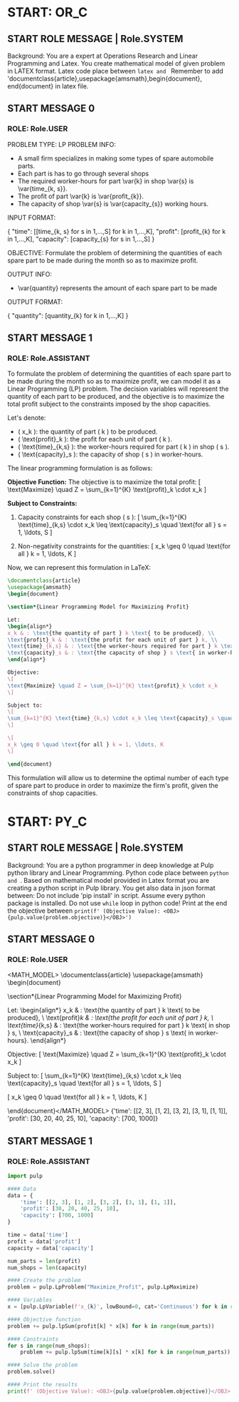 # START: OR_C 
## START ROLE MESSAGE | Role.SYSTEM 
Background: You are a expert at Operations Research and Linear Programming and Latex. You create mathematical model of given problem in LATEX format. Latex code place between ```latex and ``` Remember to add 'documentclass{article},usepackage{amsmath},begin{document}, end{document} in latex file. 
## START MESSAGE 0 
### ROLE: Role.USER
<DESCRIPTION>
PROBLEM TYPE: LP
PROBLEM INFO:

- A small firm specializes in making some types of spare automobile parts. 
- Each part is has to go through several shops 
- The required worker-hours for part \var{k} in shop \var{s} is \var{time_{k, s}}.
- The profit of part \var{k} is \var{profit_{k}}.
- The capacity of shop \var{s} is \var{capacity_{s}} working hours.

INPUT FORMAT:

{
	"time": [[time_{k, s} for s in 1,...,S] for k in 1,...,K],
	"profit": [profit_{k} for k in 1,...,K],
	"capacity": [capacity_{s} for s in 1,...,S]
}


OBJECTIVE: Formulate the problem of determining the quantities of each spare part to be made during the month so as to maximize profit.

OUTPUT INFO:

- \var{quantity} represents the amount of each spare part to be made

OUTPUT FORMAT:

{
	"quantity": [quantity_{k} for k in 1,...,K]
}
</DESCRIPTION>


## START MESSAGE 1 
### ROLE: Role.ASSISTANT
To formulate the problem of determining the quantities of each spare part to be made during the month so as to maximize profit, we can model it as a Linear Programming (LP) problem. The decision variables will represent the quantity of each part to be produced, and the objective is to maximize the total profit subject to the constraints imposed by the shop capacities.

Let's denote:
- \( x_k \): the quantity of part \( k \) to be produced.
- \( \text{profit}_k \): the profit for each unit of part \( k \).
- \( \text{time}_{k,s} \): the worker-hours required for part \( k \) in shop \( s \).
- \( \text{capacity}_s \): the capacity of shop \( s \) in worker-hours.

The linear programming formulation is as follows:

**Objective Function:**
The objective is to maximize the total profit:
\[
\text{Maximize} \quad Z = \sum_{k=1}^{K} \text{profit}_k \cdot x_k
\]

**Subject to Constraints:**
1. Capacity constraints for each shop \( s \):
\[
\sum_{k=1}^{K} \text{time}_{k,s} \cdot x_k \leq \text{capacity}_s \quad \text{for all } s = 1, \ldots, S
\]

2. Non-negativity constraints for the quantities:
\[
x_k \geq 0 \quad \text{for all } k = 1, \ldots, K
\]

Now, we can represent this formulation in LaTeX:

```latex
\documentclass{article}
\usepackage{amsmath}
\begin{document}

\section*{Linear Programming Model for Maximizing Profit}

Let:
\begin{align*}
x_k & : \text{the quantity of part } k \text{ to be produced}, \\
\text{profit}_k & : \text{the profit for each unit of part } k, \\
\text{time}_{k,s} & : \text{the worker-hours required for part } k \text{ in shop } s, \\
\text{capacity}_s & : \text{the capacity of shop } s \text{ in worker-hours}.
\end{align*}

Objective:
\[
\text{Maximize} \quad Z = \sum_{k=1}^{K} \text{profit}_k \cdot x_k
\]

Subject to:
\[
\sum_{k=1}^{K} \text{time}_{k,s} \cdot x_k \leq \text{capacity}_s \quad \text{for all } s = 1, \ldots, S
\]

\[
x_k \geq 0 \quad \text{for all } k = 1, \ldots, K
\]

\end{document}
``` 

This formulation will allow us to determine the optimal number of each type of spare part to produce in order to maximize the firm's profit, given the constraints of shop capacities.

# START: PY_C 
## START ROLE MESSAGE | Role.SYSTEM 
Background: You are a python programmer in deep knowledge at Pulp python library and Linear Programming. Python code place between ```python and ```. Based on mathematical model provided in Latex format you are creating a python script in Pulp library. You get also data in json format between: <DATA></DATA> Do not include 'pip install' in script. Assume every python package is installed. Do not use `while` loop in python code! Print at the end the objective between <OBJ></OBJ> `print(f' (Objective Value): <OBJ>{pulp.value(problem.objective)}</OBJ>')` 
## START MESSAGE 0 
### ROLE: Role.USER
<MATH_MODEL>
\documentclass{article}
\usepackage{amsmath}
\begin{document}

\section*{Linear Programming Model for Maximizing Profit}

Let:
\begin{align*}
x_k & : \text{the quantity of part } k \text{ to be produced}, \\
\text{profit}_k & : \text{the profit for each unit of part } k, \\
\text{time}_{k,s} & : \text{the worker-hours required for part } k \text{ in shop } s, \\
\text{capacity}_s & : \text{the capacity of shop } s \text{ in worker-hours}.
\end{align*}

Objective:
\[
\text{Maximize} \quad Z = \sum_{k=1}^{K} \text{profit}_k \cdot x_k
\]

Subject to:
\[
\sum_{k=1}^{K} \text{time}_{k,s} \cdot x_k \leq \text{capacity}_s \quad \text{for all } s = 1, \ldots, S
\]

\[
x_k \geq 0 \quad \text{for all } k = 1, \ldots, K
\]

\end{document}</MATH_MODEL>
<DATA>
{'time': [[2, 3], [1, 2], [3, 2], [3, 1], [1, 1]], 'profit': [30, 20, 40, 25, 10], 'capacity': [700, 1000]}</DATA>


## START MESSAGE 1 
### ROLE: Role.ASSISTANT
```python
import pulp

#### Data
data = {
    'time': [[2, 3], [1, 2], [3, 2], [3, 1], [1, 1]],
    'profit': [30, 20, 40, 25, 10],
    'capacity': [700, 1000]
}

time = data['time']
profit = data['profit']
capacity = data['capacity']

num_parts = len(profit)
num_shops = len(capacity)

#### Create the problem
problem = pulp.LpProblem("Maximize_Profit", pulp.LpMaximize)

#### Variables
x = [pulp.LpVariable(f'x_{k}', lowBound=0, cat='Continuous') for k in range(num_parts)]

#### Objective function
problem += pulp.lpSum(profit[k] * x[k] for k in range(num_parts))

#### Constraints
for s in range(num_shops):
    problem += pulp.lpSum(time[k][s] * x[k] for k in range(num_parts)) <= capacity[s], f"Capacity_Constraint_Shop_{s+1}"

#### Solve the problem
problem.solve()

#### Print the results
print(f' (Objective Value): <OBJ>{pulp.value(problem.objective)}</OBJ>')
```


